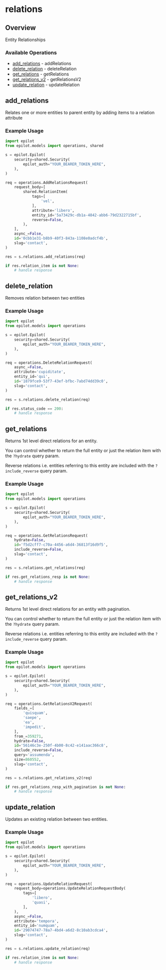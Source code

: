 # relations

## Overview

Entity Relationships

### Available Operations

* [add_relations](#add_relations) - addRelations
* [delete_relation](#delete_relation) - deleteRelation
* [get_relations](#get_relations) - getRelations
* [get_relations_v2](#get_relations_v2) - getRelationsV2
* [update_relation](#update_relation) - updateRelation

## add_relations

Relates one or more entities to parent entity by adding items to a relation attribute

### Example Usage

```python
import epilot
from epilot.models import operations, shared

s = epilot.Epilot(
    security=shared.Security(
        epilot_auth="YOUR_BEARER_TOKEN_HERE",
    ),
)

req = operations.AddRelationsRequest(
    request_body=[
        shared.RelationItem(
            tags=[
                'vel',
            ],
            attribute='libero',
            entity_id='5a73429c-db1a-4842-abb6-79d2322715bf',
            reverse=False,
        ),
    ],
    async_=False,
    id='0cbb1e31-b8b9-40f3-843a-1108e0adcf4b',
    slug='contact',
)

res = s.relations.add_relations(req)

if res.relation_item is not None:
    # handle response
```

## delete_relation

Removes relation between two entities

### Example Usage

```python
import epilot
from epilot.models import operations

s = epilot.Epilot(
    security=shared.Security(
        epilot_auth="YOUR_BEARER_TOKEN_HERE",
    ),
)

req = operations.DeleteRelationRequest(
    async_=False,
    attribute='cupiditate',
    entity_id='qui',
    id='1879fce9-53f7-43ef-bfbc-7abd74dd39c0',
    slug='contact',
)

res = s.relations.delete_relation(req)

if res.status_code == 200:
    # handle response
```

## get_relations

Returns 1st level direct relations for an entity.

You can control whether to return the full entity or just the relation item with the `?hydrate` query param.

Reverse relations i.e. entities referring to this entity are included with the `?include_reverse` query param.


### Example Usage

```python
import epilot
from epilot.models import operations

s = epilot.Epilot(
    security=shared.Security(
        epilot_auth="YOUR_BEARER_TOKEN_HERE",
    ),
)

req = operations.GetRelationsRequest(
    hydrate=False,
    id='f5d2cff7-c70a-4456-a6d4-36813f16d9f5',
    include_reverse=False,
    slug='contact',
)

res = s.relations.get_relations(req)

if res.get_relations_resp is not None:
    # handle response
```

## get_relations_v2

Returns 1st level direct relations for an entity with pagination.

You can control whether to return the full entity or just the relation item with the `?hydrate` query param.

Reverse relations i.e. entities referring to this entity are included with the `?include_reverse` query param.


### Example Usage

```python
import epilot
from epilot.models import operations

s = epilot.Epilot(
    security=shared.Security(
        epilot_auth="YOUR_BEARER_TOKEN_HERE",
    ),
)

req = operations.GetRelationsV2Request(
    fields_=[
        'quisquam',
        'saepe',
        'ea',
        'impedit',
    ],
    from_=359271,
    hydrate=False,
    id='56146c3e-250f-4b00-8c42-e141aac366c8',
    include_reverse=False,
    query='assumenda',
    size=860552,
    slug='contact',
)

res = s.relations.get_relations_v2(req)

if res.get_relations_resp_with_pagination is not None:
    # handle response
```

## update_relation

Updates an existing relation between two entities.

### Example Usage

```python
import epilot
from epilot.models import operations

s = epilot.Epilot(
    security=shared.Security(
        epilot_auth="YOUR_BEARER_TOKEN_HERE",
    ),
)

req = operations.UpdateRelationRequest(
    request_body=operations.UpdateRelationRequestBody(
        tags=[
            'libero',
            'quasi',
        ],
    ),
    async_=False,
    attribute='tempora',
    entity_id='numquam',
    id='29074747-78a7-4bd4-a6d2-8c10ab3cdca4',
    slug='contact',
)

res = s.relations.update_relation(req)

if res.relation_item is not None:
    # handle response
```
